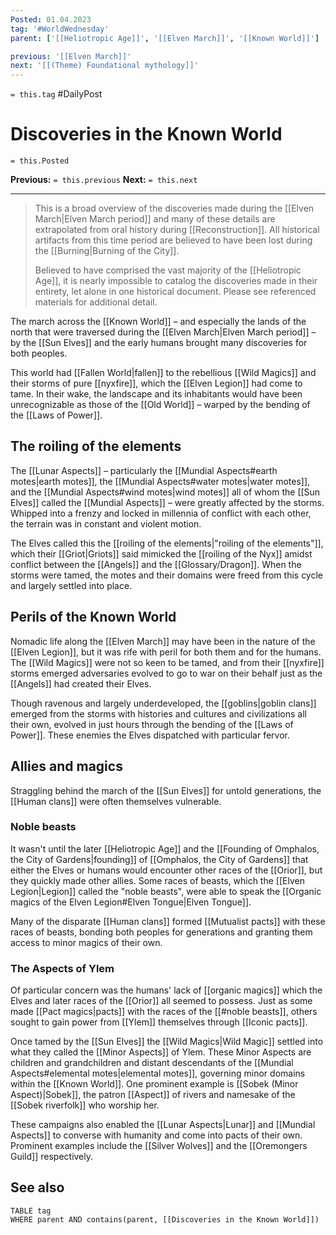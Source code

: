 ```yaml
---
Posted: 01.04.2023
tag: '#WorldWednesday'
parent: ['[[Heliotropic Age]]', '[[Elven March]]', '[[Known World]]']

previous: '[[Elven March]]'
next: '[[(Theme) Foundational mythology]]'
---
```


`= this.tag` #DailyPost

# Discoveries in the Known World

`= this.Posted`

**Previous:** `= this.previous`
**Next:** `= this.next`

---

> This is a broad overview of the discoveries made during the [[Elven March|Elven March period]] and many of these details are extrapolated from oral history during [[Reconstruction]]. All historical artifacts from this time period are believed to have been lost during the [[Burning|Burning of the City]].
>
> Believed to have comprised the vast majority of the [[Heliotropic Age]], it is nearly impossible to catalog the discoveries made in their entirety, let alone in one historical document. Please see referenced materials for additional detail.

The march across the [[Known World]] – and especially the lands of the north that were traversed during the [[Elven March|Elven March period]] – by the [[Sun Elves]] and the early humans brought many discoveries for both peoples.

This world had [[Fallen World|fallen]] to the rebellious [[Wild Magics]] and their storms of pure [[nyxfire]], which the [[Elven Legion]] had come to tame. In their wake, the landscape and its inhabitants would have been unrecognizable as those of the [[Old World]] – warped by the bending of the [[Laws of Power]].

## The roiling of the elements

The [[Lunar Aspects]] – particularly the [[Mundial Aspects#earth motes|earth motes]], the [[Mundial Aspects#water motes|water motes]], and the [[Mundial Aspects#wind motes|wind motes]] all of whom the [[Sun Elves]] called the [[Mundial Aspects]] – were greatly affected by the storms. Whipped into a frenzy and locked in millennia of conflict with each other, the terrain was in constant and violent motion.

The Elves called this the [[roiling of the elements|"roiling of the elements"]], which their [[Griot|Griots]] said mimicked the [[roiling of the Nyx]] amidst conflict between the [[Angels]] and the [[Glossary/Dragon]]. When the storms were tamed, the motes and their domains were freed from this cycle and largely settled into place.

## Perils of the Known World

Nomadic life along the [[Elven March]] may have been in the nature of the [[Elven Legion]], but it was rife with peril for both them and for the humans. The [[Wild Magics]] were not so keen to be tamed, and from their [[nyxfire]] storms emerged adversaries evolved to go to war on their behalf just as the [[Angels]] had created their Elves.

Though ravenous and largely underdeveloped, the [[goblins|goblin clans]] emerged from the storms with histories and cultures and civilizations all their own, evolved in just hours through the bending of the [[Laws of Power]]. These enemies the Elves dispatched with particular fervor.

## Allies and magics

Straggling behind the march of the [[Sun Elves]] for untold generations, the [[Human clans]] were often themselves vulnerable.

### Noble beasts

It wasn't until the later [[Heliotropic Age]] and the [[Founding of Omphalos, the City of Gardens|founding]] of [[Omphalos, the City of Gardens]] that either the Elves or humans would encounter other races of the [[Orior]], but they quickly made other allies. Some races of beasts, which the [[Elven Legion|Legion]] called the "noble beasts", were able to speak the [[Organic magics of the Elven Legion#Elven Tongue|Elven Tongue]].

Many of the disparate [[Human clans]] formed [[Mutualist pacts]] with these races of beasts, bonding both peoples for generations and granting them access to minor magics of their own.

### The Aspects of Ylem

Of particular concern was the humans' lack of [[organic magics]] which the Elves and later races of the [[Orior]] all seemed to possess. Just as some made [[Pact magics|pacts]] with the races of the [[#noble beasts]], others sought to gain power from [[Ylem]] themselves through [[Iconic pacts]].

Once tamed by the [[Sun Elves]] the [[Wild Magics|Wild Magic]] settled into what they called the [[Minor Aspects]] of Ylem. These Minor Aspects are children and grandchildren and distant descendants of the [[Mundial Aspects#elemental motes|elemental motes]], governing minor domains within the [[Known World]]. One prominent example is [[Sobek (Minor Aspect)|Sobek]], the patron [[Aspect]] of rivers and namesake of the [[Sobek riverfolk]] who worship her.

These campaigns also enabled the [[Lunar Aspects|Lunar]] and [[Mundial Aspects]] to converse with humanity and come into pacts of their own. Prominent examples include the [[Silver Wolves]] and the [[Oremongers Guild]] respectively.

## See also

```dataview
TABLE tag
WHERE parent AND contains(parent, [[Discoveries in the Known World]])
```
